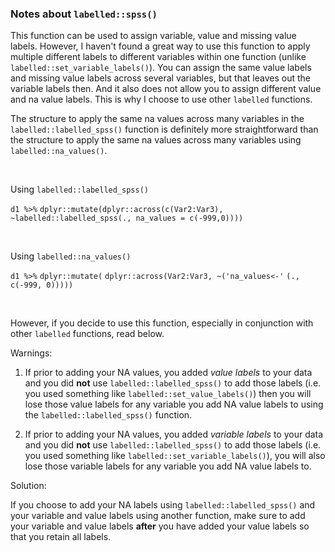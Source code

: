 
### Notes about `labelled::spss()`

This function can be used to assign variable, value and missing value labels. However, I haven't found a great way to use this function to apply multiple different labels to different variables within one function (unlike `labelled::set_variable_labels()`). You can assign the same value labels and missing value labels across several variables, but that leaves out the variable labels then. And it also does not allow you to assign different value and na value labels. This is why I choose to use other `labelled` functions.

The structure to apply the same na values across many variables in the `labelled::labelled_spss()` function is definitely more straightforward than the structure to apply the same na values across many variables using `labelled::na_values()`. 

<br>

Using `labelled::labelled_spss()`

`d1 %>%`
  `dplyr::mutate(dplyr::across(c(Var2:Var3),` 
                             `~labelled::labelled_spss(., na_values = c(-999,0))))`
                             
<br>
                             
Using `labelled::na_values()`

`d1 %>%` 
  `dplyr::mutate(`
  `dplyr::across(Var2:Var3, ~('na_values<-'`
                                `(., c(-999, 0)))))`
                                
<br>

However, if you decide to use this function, especially in conjunction with other `labelled` functions, read below.

Warnings:

1. If prior to adding your NA values, you added *value labels* to your data and you did **not** use `labelled::labelled_spss()` to add those labels (i.e. you used something like `labelled::set_value_labels()`) then you will lose those value labels for any variable you add NA value labels to using the `labelled::labelled_spss()` function. 

2. If prior to adding your NA values, you added *variable labels* to your data and you did **not** use `labelled::labelled_spss()` to add those labels (i.e. you used something like `labelled::set_variable_labels()`), you will also lose those variable labels for any variable you add NA value labels to. 

Solution:

If you choose to add your NA labels using `labelled::labelled_spss()` and your variable and value labels using another function, make sure to add your variable and value labels **after** you have added your value labels so that you retain all labels.
